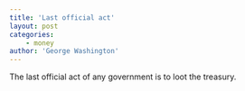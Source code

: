 ```yaml
---
title: 'Last official act'
layout: post
categories:
    - money
author: 'George Washington'
---
```


The last official act of any government is to loot the treasury.